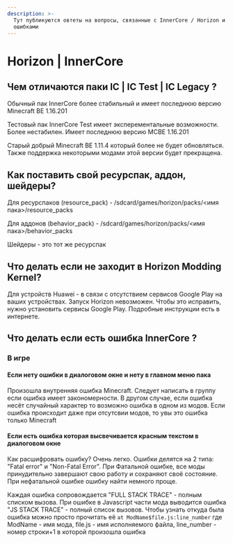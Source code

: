 ```yaml
---
description: >-
  Тут публикуются овтеты на вопросы, связанные с InnerCore / Horizon и их
  ошибками
---
```


# Horizon \| InnerCore

## Чем  отличаются паки IC \| IC Test \| IC Legacy ?

Обычный пак InnerCore более стабильный и имеет последнюю версию Minecraft BE 1.16.201

Тестовый пак InnerCore Test имеет эксперементальные возможности. Более нестабилен. Имеет последнюю версию MCBE 1.16.201

Старый добрый Minecraft BE 1.11.4 который более не будет обновляться. Также поддержка некоторыми модами этой версии будет прекращена.

## Как поставить свой ресурспак, аддон, шейдеры?

Для ресурспаков \(resource\_pack\) - /sdcard/games/horizon/packs/&lt;имя пака&gt;/resource\_packs

Для аддонов \(behavior\_pack\) - /sdcard/games/horizon/packs/&lt;имя пака&gt;/behavior\_packs

Шейдеры - это тот же ресурспак

## Что делать если не заходит в Horizon Modding Kernel?

Для устройств Huawei - в связи с отсутствием сервисов Google Play на ваших устройствах. Запуск Horizon невозможен. Чтобы это исправить, нужно установить сервисы Google Play. Подробные инструкции есть в интернете.

## Что делать если есть ошибка InnerCore ?

### В игре

#### Если нету ошибки в диалоговом окне и нету в главном меню пака

Произошла внутренняя ошибка Minecraft. Следует написать в группу если ошибка имеет закономерности. В другом случае, если ошибка несёт случайный характер то возможно ошибка в одном из модов. Если ошибка происходит даже при отсутсвии модов, то увы это ошибка только Minecraft

#### Если есть ошибка которая высвечивается красным текстом в диалоговом окне

Как расшифровать ошибку? Очень легко. Ошибки делятся на 2 типа: "Fatal error" и "Non-Fatal Error". При Фатальной ошибке, все моды принудительно завершают свою работу и сохраняют своё состояние.  При нефатальной ошибке ошибку найти немного проще. 

Каждая ошибка сопровождается "FULL STACK TRACE" - полным списком вызова. При ошибке в Javascript части мода выводится ошибка "JS STACK TRACE" - полный список вызовов. Чтобы узнать откуда была ошибка можно просто прочитать её `at ModName$file.js:line_number` где ModName - имя мода, file.js - имя исполняемого файла, line\_number - номер строки+1 в которой произошла ошибка

